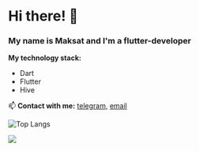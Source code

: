 # Hi there! 👋

### My name is Maksat and I'm a flutter-developer

**My technology stack:**
* Dart
* Flutter
* Hive

📫 **Contact with me:** [telegram](https://t.me/Maks0I), [email](mailto:kapbarovma@mail.ru)

![Top Langs](https://github-readme-stats.vercel.app/api/top-langs/?username=maksgit11&layout=compact)

![](https://komarev.com/ghpvc/?username=maksgit11)


<!--
**maksgit11/maksgit11** is a ✨ _special_ ✨ repository because its `README.md` (this file) appears on your GitHub profile.
[![codewars](https://www.codewars.com/users/username/badges/large)](https://www.codewars.com/users/username)   

Here are some ideas to get you started:

- 🔭 I’m currently working on ...
- 🌱 I’m currently learning ...
- 👯 I’m looking to collaborate on ...
- 🤔 I’m looking for help with ...
- 💬 Ask me about ...
- 📫 How to reach me: ...
- 😄 Pronouns: ...
- ⚡ Fun fact: ...
-->
